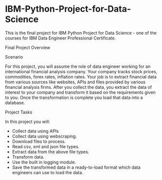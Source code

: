 # IBM-Python-Project-for-Data-Science
This is the final project for IBM Python Project for Data Science - one of the courses for IBM Data Engineer Professional Certificate.

Final Project Overview

Scenario

For this project, you will assume the role of data engineer working for an international financial analysis company. Your company tracks stock prices, commodities, forex rates, inflation rates. Your job is to extract financial data from various sources like websites, APIs and files provided by various financial analysis firms. After you collect the data, you extract the data of interest to your company and transform it based on the requirements given to you. Once the transformation is complete you load that data into a database.

Project Tasks

In this project you will:

- Collect data using APIs
- Collect data using webscraping.
- Download files to process.
- Read csv, xml and json file types.
- Extract data from the above file types.
- Transform data.
- Use the built in logging module.
- Save the transformed data in a ready-to-load format which data engineers can use to load the data.
